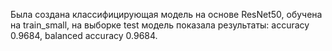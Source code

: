 Была создана классифицирующая модель на основе ResNet50, обучена на train_small, на выборке test модель показала результаты: accuracy 0.9684, balanced accuracy 0.9684.
